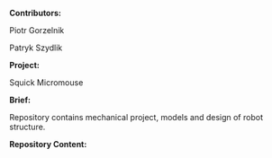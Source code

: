 **Contributors:**

Piotr Gorzelnik

Patryk Szydlik

**Project:**

Squick Micromouse

**Brief:**

Repository contains mechanical project, models and design of robot structure.

**Repository Content:** 

 